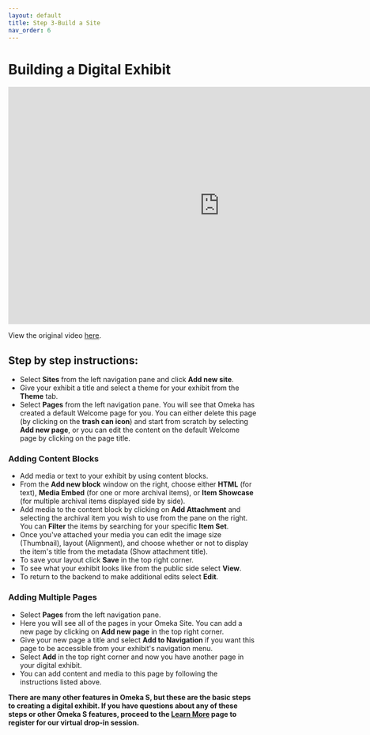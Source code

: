 ```yaml
---
layout: default
title: Step 3-Build a Site
nav_order: 6
---
```


# Building a Digital Exhibit
<iframe height="480" width="853" allowfullscreen frameborder=0 src="https://echo360.ca/media/64184964-1588-448f-bf61-680f8b368620/public?autoplay=false&automute=false"></iframe>

View the original video [here](https://echo360.ca/media/64184964-1588-448f-bf61-680f8b368620/public).


## Step by step instructions:

- Select **Sites** from the left navigation pane and click **Add new site**.
- Give your exhibit a title and select a theme for your exhibit from the **Theme** tab.
- Select **Pages** from the left navigation pane. You will see that Omeka has created a default Welcome page for you. You can either delete this page (by clicking on the **trash can icon**) and start from scratch by selecting **Add new page**, or you can edit the content on the default Welcome page by clicking on the page title.

### Adding Content Blocks
- Add media or text to your exhibit by using content blocks.
- From the **Add new block** window on the right, choose either **HTML** (for text), **Media Embed** (for one or more archival items), or **Item Showcase** (for multiple archival items displayed side by side).
- Add media to the content block by clicking on **Add Attachment** and selecting the archival item you wish to use from the pane on the right. You can **Filter** the items by searching for your specific **Item Set**. 
- Once you've attached your media you can edit the image size (Thumbnail), layout (Alignment), and choose whether or not to display the item's title from the metadata (Show attachment title).
- To save your layout click **Save** in the top right corner.
- To see what your exhibit looks like from the public side select **View**.
- To return to the backend to make additional edits select **Edit**.

### Adding Multiple Pages

- Select **Pages** from the left navigation pane.
- Here you will see all of the pages in your Omeka Site. You can add a new page by clicking on **Add new page** in the top right corner. 
- Give your new page a title and select **Add to Navigation** if you want this page to be accessible from your exhibit's navigation menu. 
- Select **Add** in the top right corner and now you have another page in your digital exhibit. 
- You can add content and media to this page by following the instructions listed above. 


**There are many other features in Omeka S, but these are the basic steps to creating a digital exhibit. If you have questions about any of these steps or other Omeka S features, proceed to the [Learn More](learn-more) page to register for our virtual drop-in session.**

